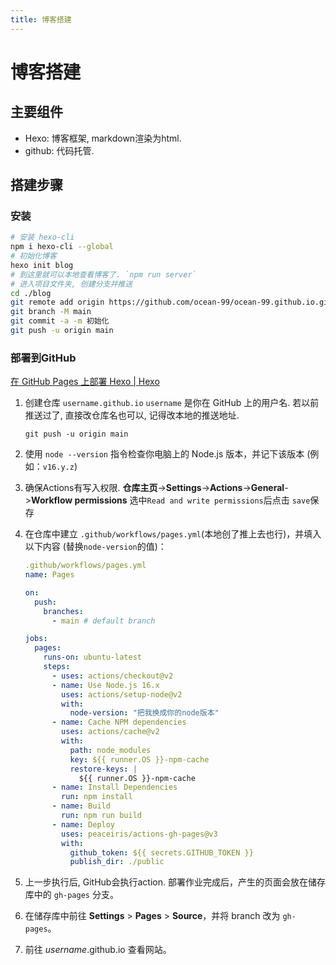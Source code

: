 ```yaml
---
title: 博客搭建
---
```




# 博客搭建

## 主要组件

- Hexo: 博客框架, markdown渲染为html.
- github: 代码托管.

## 搭建步骤

### 安装

```sh
# 安装 hexo-cli
npm i hexo-cli --global
# 初始化博客
hexo init blog
# 到这里就可以本地查看博客了. `npm run server`
# 进入项目文件夹, 创建分支并推送
cd ./blog
git remote add origin https://github.com/ocean-99/ocean-99.github.io.git
git branch -M main
git commit -a -m 初始化
git push -u origin main
```

### 部署到GitHub

[在 GitHub Pages 上部署 Hexo | Hexo](https://hexo.io/zh-cn/docs/github-pages)

1. 创建仓库 `username.github.io` `username` 是你在 GitHub 上的用户名. 若以前推送过了, 直接改仓库名也可以, 记得改本地的推送地址.
   ```shell
   git push -u origin main
   ```

2. 使用 `node --version` 指令检查你电脑上的 Node.js 版本，并记下该版本 (例如：`v16.y.z`)

3. 确保Actions有写入权限. **仓库主页**->**Settings**->**Actions**->**General**->**Workflow permissions** 选中`Read and write permissions`后点击 `save`保存

4. 在仓库中建立 `.github/workflows/pages.yml`(本地创了推上去也行)，并填入以下内容 (替换`node-version`的值)：
   ```yml
   .github/workflows/pages.yml
   name: Pages
   
   on:
     push:
       branches:
         - main # default branch
   
   jobs:
     pages:
       runs-on: ubuntu-latest
       steps:
         - uses: actions/checkout@v2
         - name: Use Node.js 16.x
           uses: actions/setup-node@v2
           with:
             node-version: "把我换成你的node版本"
         - name: Cache NPM dependencies
           uses: actions/cache@v2
           with:
             path: node_modules
             key: ${{ runner.OS }}-npm-cache
             restore-keys: |
               ${{ runner.OS }}-npm-cache
         - name: Install Dependencies
           run: npm install
         - name: Build
           run: npm run build
         - name: Deploy
           uses: peaceiris/actions-gh-pages@v3
           with:
             github_token: ${{ secrets.GITHUB_TOKEN }}
             publish_dir: ./public
   ```

5. 上一步执行后, GitHub会执行action. 部署作业完成后，产生的页面会放在储存库中的 `gh-pages` 分支。

6. 在储存库中前往 **Settings** > **Pages** > **Source**，并将 branch 改为 `gh-pages`。

7. 前往 *username*.github.io 查看网站。
